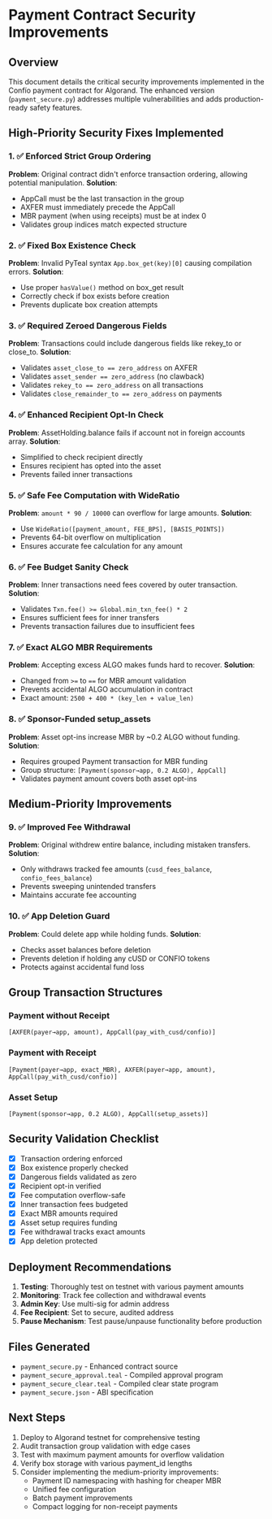 # Payment Contract Security Improvements

## Overview
This document details the critical security improvements implemented in the Confío payment contract for Algorand. The enhanced version (`payment_secure.py`) addresses multiple vulnerabilities and adds production-ready safety features.

## High-Priority Security Fixes Implemented

### 1. ✅ Enforced Strict Group Ordering
**Problem**: Original contract didn't enforce transaction ordering, allowing potential manipulation.
**Solution**: 
- AppCall must be the last transaction in the group
- AXFER must immediately precede the AppCall
- MBR payment (when using receipts) must be at index 0
- Validates group indices match expected structure

### 2. ✅ Fixed Box Existence Check
**Problem**: Invalid PyTeal syntax `App.box_get(key)[0]` causing compilation errors.
**Solution**: 
- Use proper `hasValue()` method on box_get result
- Correctly check if box exists before creation
- Prevents duplicate box creation attempts

### 3. ✅ Required Zeroed Dangerous Fields
**Problem**: Transactions could include dangerous fields like rekey_to or close_to.
**Solution**:
- Validates `asset_close_to == zero_address` on AXFER
- Validates `asset_sender == zero_address` (no clawback)
- Validates `rekey_to == zero_address` on all transactions
- Validates `close_remainder_to == zero_address` on payments

### 4. ✅ Enhanced Recipient Opt-In Check
**Problem**: AssetHolding.balance fails if account not in foreign accounts array.
**Solution**:
- Simplified to check recipient directly
- Ensures recipient has opted into the asset
- Prevents failed inner transactions

### 5. ✅ Safe Fee Computation with WideRatio
**Problem**: `amount * 90 / 10000` can overflow for large amounts.
**Solution**:
- Use `WideRatio([payment_amount, FEE_BPS], [BASIS_POINTS])`
- Prevents 64-bit overflow on multiplication
- Ensures accurate fee calculation for any amount

### 6. ✅ Fee Budget Sanity Check
**Problem**: Inner transactions need fees covered by outer transaction.
**Solution**:
- Validates `Txn.fee() >= Global.min_txn_fee() * 2`
- Ensures sufficient fees for inner transfers
- Prevents transaction failures due to insufficient fees

### 7. ✅ Exact ALGO MBR Requirements
**Problem**: Accepting excess ALGO makes funds hard to recover.
**Solution**:
- Changed from `>=` to `==` for MBR amount validation
- Prevents accidental ALGO accumulation in contract
- Exact amount: `2500 + 400 * (key_len + value_len)`

### 8. ✅ Sponsor-Funded setup_assets
**Problem**: Asset opt-ins increase MBR by ~0.2 ALGO without funding.
**Solution**:
- Requires grouped Payment transaction for MBR funding
- Group structure: `[Payment(sponsor→app, 0.2 ALGO), AppCall]`
- Validates payment amount covers both asset opt-ins

## Medium-Priority Improvements

### 9. ✅ Improved Fee Withdrawal
**Problem**: Original withdrew entire balance, including mistaken transfers.
**Solution**:
- Only withdraws tracked fee amounts (`cusd_fees_balance`, `confio_fees_balance`)
- Prevents sweeping unintended transfers
- Maintains accurate fee accounting

### 10. ✅ App Deletion Guard
**Problem**: Could delete app while holding funds.
**Solution**:
- Checks asset balances before deletion
- Prevents deletion if holding any cUSD or CONFIO tokens
- Protects against accidental fund loss

## Group Transaction Structures

### Payment without Receipt
```
[AXFER(payer→app, amount), AppCall(pay_with_cusd/confio)]
```

### Payment with Receipt
```
[Payment(payer→app, exact_MBR), AXFER(payer→app, amount), AppCall(pay_with_cusd/confio)]
```

### Asset Setup
```
[Payment(sponsor→app, 0.2 ALGO), AppCall(setup_assets)]
```

## Security Validation Checklist

- [x] Transaction ordering enforced
- [x] Box existence properly checked
- [x] Dangerous fields validated as zero
- [x] Recipient opt-in verified
- [x] Fee computation overflow-safe
- [x] Inner transaction fees budgeted
- [x] Exact MBR amounts required
- [x] Asset setup requires funding
- [x] Fee withdrawal tracks exact amounts
- [x] App deletion protected

## Deployment Recommendations

1. **Testing**: Thoroughly test on testnet with various payment amounts
2. **Monitoring**: Track fee collection and withdrawal events
3. **Admin Key**: Use multi-sig for admin address
4. **Fee Recipient**: Set to secure, audited address
5. **Pause Mechanism**: Test pause/unpause functionality before production

## Files Generated

- `payment_secure.py` - Enhanced contract source
- `payment_secure_approval.teal` - Compiled approval program
- `payment_secure_clear.teal` - Compiled clear state program
- `payment_secure.json` - ABI specification

## Next Steps

1. Deploy to Algorand testnet for comprehensive testing
2. Audit transaction group validation with edge cases
3. Test with maximum payment amounts for overflow validation
4. Verify box storage with various payment_id lengths
5. Consider implementing the medium-priority improvements:
   - Payment ID namespacing with hashing for cheaper MBR
   - Unified fee configuration
   - Batch payment improvements
   - Compact logging for non-receipt payments